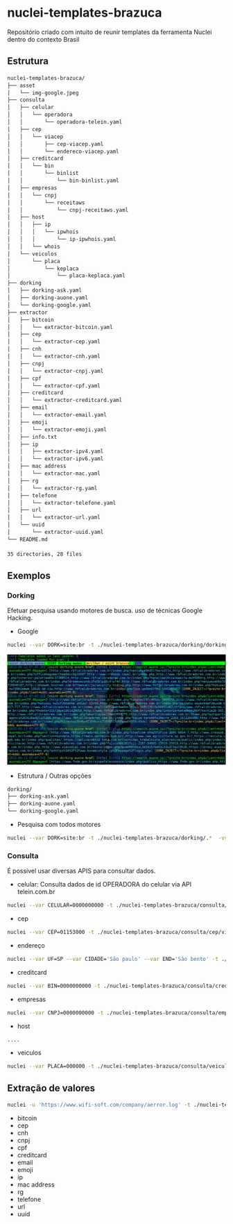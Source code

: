# nuclei-templates-brazuca
Repositório criado com intuito de reunir templates da ferramenta Nuclei dentro do contexto Brasil
## Estrutura
```bash
nuclei-templates-brazuca/
├── asset
│   └── img-google.jpeg
├── consulta
│   ├── celular
│   │   └── operadora
│   │       └── operadora-telein.yaml
│   ├── cep
│   │   └── viacep
│   │       ├── cep-viacep.yaml
│   │       └── endereco-viacep.yaml
│   ├── creditcard
│   │   └── bin
│   │       └── binlist
│   │           └── bin-binlist.yaml
│   ├── empresas
│   │   └── cnpj
│   │       └── receitaws
│   │           └── cnpj-receitaws.yaml
│   ├── host
│   │   ├── ip
│   │   │   └── ipwhois
│   │   │       └── ip-ipwhois.yaml
│   │   └── whois
│   └── veiculos
│       └── placa
│           └── keplaca
│               └── placa-keplaca.yaml
├── dorking
│   ├── dorking-ask.yaml
│   ├── dorking-auone.yaml
│   └── dorking-google.yaml
├── extractor
│   ├── bitcoin
│   │   └── extractor-bitcoin.yaml
│   ├── cep
│   │   └── extractor-cep.yaml
│   ├── cnh
│   │   └── extractor-cnh.yaml
│   ├── cnpj
│   │   └── extractor-cnpj.yaml
│   ├── cpf
│   │   └── extractor-cpf.yaml
│   ├── creditcard
│   │   └── extractor-creditcard.yaml
│   ├── email
│   │   └── extractor-email.yaml
│   ├── emoji
│   │   └── extractor-emoji.yaml
│   ├── info.txt
│   ├── ip
│   │   ├── extractor-ipv4.yaml
│   │   └── extractor-ipv6.yaml
│   ├── mac address
│   │   └── extractor-mac.yaml
│   ├── rg
│   │   └── extractor-rg.yaml
│   ├── telefone
│   │   └── extractor-telefone.yaml
│   ├── url
│   │   └── extractor-url.yaml
│   └── uuid
│       └── extractor-uuid.yaml
└── README.md

35 directories, 28 files

```

## Exemplos

### Dorking
Efetuar pesquisa usando motores de busca. uso de técnicas Google Hacking.
- Google
```bash
nuclei --var DORK=site:br -t ./nuclei-templates-brazuca/dorking/dorking-google.yaml  -vv
```
![Google](/asset/img-google.jpeg)

- Estrutura / Outras opções
```bash
dorking/
├── dorking-ask.yaml
├── dorking-auone.yaml
└── dorking-google.yaml
```
- Pesquisa com todos motores
```bash
nuclei --var DORK=site:br -t ./nuclei-templates-brazuca/dorking/.*  -vv
```

### Consulta
É possível usar diversas APIS para consultar dados.

- celular: Consulta dados de id OPERADORA do celular via API telein.com.br
```bash
nuclei --var CELULAR=0000000000 -t ./nuclei-templates-brazuca/consulta/celular/operadora/ -vv
```
- cep
```bash
nuclei --var CEP=01153000 -t ./nuclei-templates-brazuca/consulta/cep/viacep/cep-viacep.yaml -vv
```
- endereço
```bash
nuclei --var UF=SP --var CIDADE='São paulo' --var END='São bento' -t ./nuclei-templates-brazuca/consulta/cep/viacep/endereco-viacep.yaml -vv
```
- creditcard
```bash
nuclei --var BIN=0000000000 -t ./nuclei-templates-brazuca/consulta/creditcard/bin/binlist/bin-binlist.yaml -vv
```
- empresas
```bash
nuclei --var CNPJ=0000000000 -t ./nuclei-templates-brazuca/consulta/empresas/cnpj/receitaws/cnpj-receitaws.yaml -vv
```
- host
```bash
....
```
- veiculos
```bash
nuclei --var PLACA=000000 -t ./nuclei-templates-brazuca/consulta/veiculos/placa/keplaca/placa-keplaca.yaml -vv
```

## Extração de valores
```bash
nuclei -u 'https://www.wifi-soft.com/company/aerror.log' -t ./nuclei-templates-brazuca/extractor/.* -vv
```
- bitcoin
- cep
- cnh
- cnpj
- cpf
- creditcard
- email
- emoji
- ip
- mac address
- rg
- telefone
- url
- uuid

